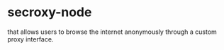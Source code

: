 # secroxy-node
that allows users to browse the internet anonymously through a custom proxy interface.
